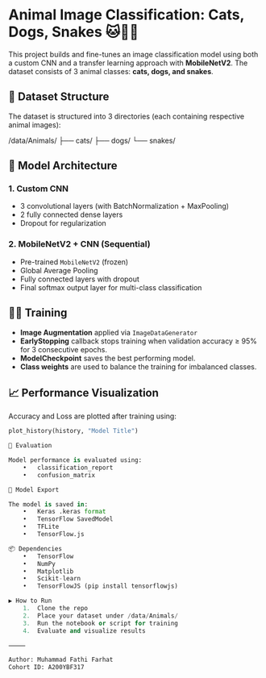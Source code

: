 # Animal Image Classification: Cats, Dogs, Snakes 🐱🐶🐍

This project builds and fine-tunes an image classification model using both a custom CNN and a transfer learning approach with **MobileNetV2**. The dataset consists of 3 animal classes: **cats, dogs, and snakes**.

## 📁 Dataset Structure

The dataset is structured into 3 directories (each containing respective animal images):

/data/Animals/
├── cats/
├── dogs/
└── snakes/

## 🧠 Model Architecture

### 1. Custom CNN
- 3 convolutional layers (with BatchNormalization + MaxPooling)
- 2 fully connected dense layers
- Dropout for regularization

### 2. MobileNetV2 + CNN (Sequential)
- Pre-trained `MobileNetV2` (frozen)
- Global Average Pooling
- Fully connected layers with dropout
- Final softmax output layer for multi-class classification

## 🏋️‍♂️ Training

- **Image Augmentation** applied via `ImageDataGenerator`
- **EarlyStopping** callback stops training when validation accuracy ≥ 95% for 3 consecutive epochs.
- **ModelCheckpoint** saves the best performing model.
- **Class weights** are used to balance the training for imbalanced classes.

## 📈 Performance Visualization

Accuracy and Loss are plotted after training using:

```python
plot_history(history, "Model Title")

🧪 Evaluation

Model performance is evaluated using:
	•	classification_report
	•	confusion_matrix

💾 Model Export

The model is saved in:
	•	Keras .keras format
	•	TensorFlow SavedModel
	•	TFLite
	•	TensorFlow.js

📦 Dependencies
	•	TensorFlow
	•	NumPy
	•	Matplotlib
	•	Scikit-learn
	•	TensorFlowJS (pip install tensorflowjs)

▶️ How to Run
	1.	Clone the repo
	2.	Place your dataset under /data/Animals/
	3.	Run the notebook or script for training
	4.	Evaluate and visualize results

⸻

Author: Muhammad Fathi Farhat
Cohort ID: A200YBF317